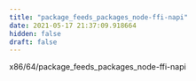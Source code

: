 ```yaml
---
title: "package_feeds_packages_node-ffi-napi"
date: 2021-05-17 21:37:09.918664
hidden: false
draft: false
---
```


x86/64/package_feeds_packages_node-ffi-napi

